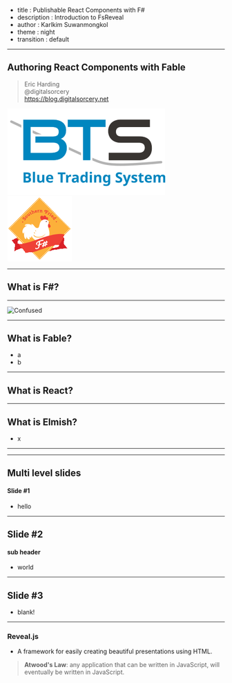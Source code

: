 - title : Publishable React Components with F#
- description : Introduction to FsReveal
- author : Karlkim Suwanmongkol
- theme : night
- transition : default

***

## Authoring React Components with Fable

> Eric Harding  
@digitalsorcery  
https://blog.digitalsorcery.net


![BTS](images/BTS.svg)
![SFF](images/sfflogo.png)

<!-- 
BTS is a local company building tools for futures and options traders
use fable in production
SFF is a local meetup, come join us.
-->

***

## What is F#?

---

![Confused](images/confused_dog.gif)

<!-- If you're N talks into an F# conference and you still don't know I can't help you -->

---

## What is Fable?

- a
- b

--- 

## What is React?

---

## What is Elmish?
- x

---

***

## Multi level slides

#### Slide #1

- hello

---

## Slide #2
#### sub header

- world

---
## Slide #3

- blank!

***

### Reveal.js

- A framework for easily creating beautiful presentations using HTML.


> **Atwood's Law**: any application that can be written in JavaScript, will eventually be written in JavaScript.
